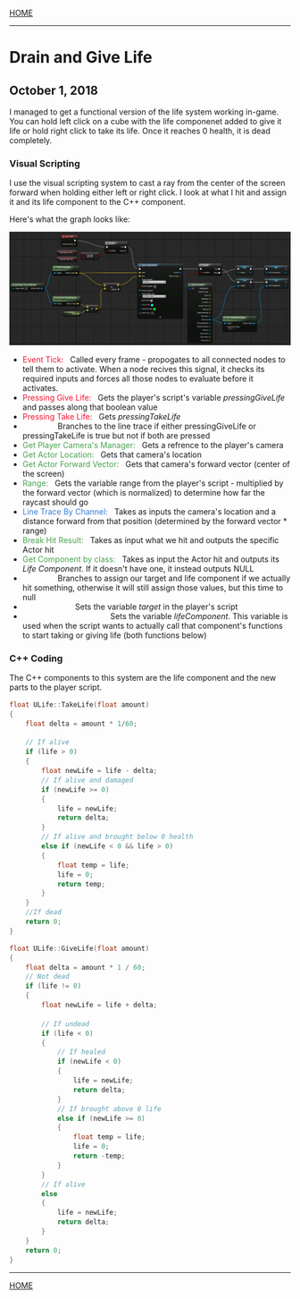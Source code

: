 

[HOME](https://avijr.com)

---

# Drain and Give Life
## October 1, 2018

I managed to get a functional version of the life system working in-game. You can hold left click on a cube with the life componenet added to give it life or hold right click to take its life. Once it reaches 0 health, it is dead completely.

### Visual Scripting

I use the visual scripting system to cast a ray from the center of the screen forward when holding either left or right click. I look at what I hit and assign it and its life component to the C++ component.

Here's what the graph looks like:

![Raycasting](/images/player_raycasting.png)

- <span style="color:#F61530">Event Tick:</span> &nbsp; Called every frame - propogates to all connected nodes to tell them to activate. When a node recives this signal, it checks its required inputs and forces all those nodes to evaluate before it activates.
- <span style="color:#F61530">Pressing Give Life:</span> &nbsp; Gets the player's script's variable *pressingGiveLife* and passes along that boolean value
- <span style="color:#F61530">Pressing Take Life:</span> &nbsp; Gets *pressingTakeLife*
- <span style="color:white">Branch:</span> &nbsp; Branches to the line trace if either pressingGiveLife or pressingTakeLife is true but not if both are pressed
- <span style="color:#4AA350">Get Player Camera's Manager:</span> &nbsp; Gets a refrence to the player's camera
- <span style="color:#4AA350">Get Actor Location:</span> &nbsp; Gets that camera's location
- <span style="color:#4AA350">Get Actor Forward Vector:</span> &nbsp; Gets that camera's forward vector (center of the screen)
- <span style="color:#4AA350">Range:</span> &nbsp; Gets the variable range from the player's script - multiplied by the forward vector (which is normalized) to determine how far the raycast should go
- <span style="color:#397DD8">Line Trace By Channel:</span> &nbsp; Takes as inputs the camera's location and a distance forward from that position (determined by the forward vector * range)
- <span style="color:#4AA350">Break Hit Result:</span> &nbsp; Takes as input what we hit and outputs the specific Actor hit
- <span style="color:#4AA350">Get Component by class:</span> &nbsp; Takes as input the Actor hit and outputs its *Life Component*. If it doesn't have one, it instead outputs NULL
- <span style="color:white">Branch:</span> &nbsp; Branches to assign our target and life component if we actually hit something, otherwise it will still assign those values, but this time to null
- <span style="color:white">Set (Target):</span> &nbsp; Sets the variable *target* in the player's script
- <span style="color:white">Set (Life Component):</span> &nbsp; Sets the variable *lifeComponent*. This variable is used when the script wants to actually call that component's functions to start taking or giving life (both functions below)

### C++ Coding

The C++ components to this system are the life component and the new parts to the player script.

```cpp
float ULife::TakeLife(float amount)
{
	float delta = amount * 1/60;

	// If alive
	if (life > 0)
	{
		float newLife = life - delta;
		// If alive and damaged
		if (newLife >= 0)
		{
			life = newLife;
			return delta;
		}
		// If alive and brought below 0 health
		else if (newLife < 0 && life > 0)
		{
			float temp = life;
			life = 0;
			return temp;
		}
	}
	//If dead
	return 0;
}
```

```cpp
float ULife::GiveLife(float amount)
{
	float delta = amount * 1 / 60;
	// Not dead
	if (life != 0)
	{
		float newLife = life + delta;

		// If undead
		if (life < 0)
		{
			// If healed
			if (newLife < 0)
			{
				life = newLife;
				return delta;
			}
			// If brought above 0 life
			else if (newLife >= 0)
			{
				float temp = life;
				life = 0;
				return -temp;
			}
		}
		// If alive
		else
		{
			life = newLife;
			return delta;
		}
	}
	return 0;
}
```

---

[HOME](https://avijr.com)
